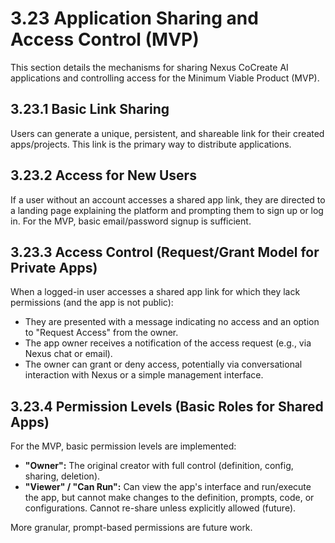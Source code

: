 # 3.23 Application Sharing and Access Control (MVP)

This section details the mechanisms for sharing Nexus CoCreate AI applications and controlling access for the Minimum Viable Product (MVP).

## 3.23.1 Basic Link Sharing

Users can generate a unique, persistent, and shareable link for their created apps/projects. This link is the primary way to distribute applications.

## 3.23.2 Access for New Users

If a user without an account accesses a shared app link, they are directed to a landing page explaining the platform and prompting them to sign up or log in. For the MVP, basic email/password signup is sufficient.

## 3.23.3 Access Control (Request/Grant Model for Private Apps)

When a logged-in user accesses a shared app link for which they lack permissions (and the app is not public):
*   They are presented with a message indicating no access and an option to "Request Access" from the owner.
*   The app owner receives a notification of the access request (e.g., via Nexus chat or email).
*   The owner can grant or deny access, potentially via conversational interaction with Nexus or a simple management interface.

## 3.23.4 Permission Levels (Basic Roles for Shared Apps)

For the MVP, basic permission levels are implemented:
*   **"Owner":** The original creator with full control (definition, config, sharing, deletion).
*   **"Viewer" / "Can Run":** Can view the app's interface and run/execute the app, but cannot make changes to the definition, prompts, code, or configurations. Cannot re-share unless explicitly allowed (future).

More granular, prompt-based permissions are future work.
